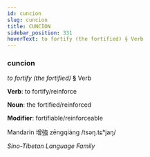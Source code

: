 ```yaml
---
id: cuncion
slug: cuncion
title: CUNCİON
sidebar_position: 331
hoverText: to fortify (the fortified) § Verb
---
```


### cuncion

*to fortify (the fortified)* **§** Verb

**Verb**: to fortify/reinforce

**Noun**: the fortified/reinforced

**Modifier**: fortifiable/reinforceable

Mandarin 增強 zēngqiáng /tsəŋ.tɕʰjaŋ/

*Sino-Tibetan Language Family*